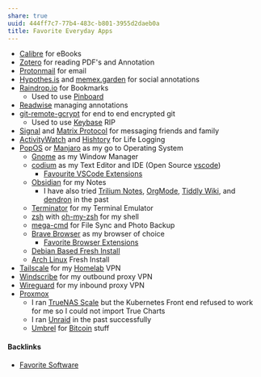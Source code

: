 ```yaml
---
share: true
uuid: 444ff7c7-77b4-483c-b801-3955d2daeb0a
title: Favorite Everyday Apps
---
```

* [Calibre](../e326e3c9-4fe3-48e2-bcd9-d0bc5f0a337e) for eBooks
* [Zotero](../226c25ff-7753-4e2b-a5db-09b732f0bd50) for reading PDF's and Annotation
* [Protonmail](../1ae2e82b-99ee-4d38-bf71-ddb5801e6ec8) for email
* [Hypothes.is](../dedecb5f-c142-402e-84d4-126b3e6cda9f) and [memex.garden](../c6cc57b2-ed86-4f69-b656-c534988f6673) for social annotations
* [Raindrop.io](../10a39cee-adc7-43fc-bd29-28256e1a6144) for Bookmarks
	* Used to use [Pinboard](../b83d7b7a-e9ad-4a5e-b9f8-63884a119e6b)
* [Readwise](../76c934fc-122a-4f2d-99c0-768660ea0257) managing annotations
* [git-remote-gcrypt](../7f22c466-275b-4dcd-a65c-47c6602335fe) for end to end encrypted git
	* Used to use [Keybase](../d327da7e-0881-4517-8a8f-c20190efeaa4) RIP
* [Signal](../e7a856fa-454b-42be-9509-110980d279fc)  and [Matrix Protocol](../2ee75330-e978-4eec-ae45-7df5576815e6) for messaging friends and family
* [ActivityWatch](../c01a2d70-0b4b-4ba3-9149-928494bb231b) and [Hishtory](../531fb9de-0cc7-4453-8ba7-ae1cbf6dc214) for Life Logging
* [PopOS](../47e387e8-df22-4c35-b257-716073c8d190) or [Manjaro](../60a614f7-3813-4ad8-bc23-1980c1d850bd)  as my go to Operating System
	* [Gnome](../eb67c211-8651-42cc-b512-1ff655f7a537) as my Window Manager
	* [codium](../edb5213d-c56f-451e-812f-fed0c9f4376b) as my Text Editor and IDE (Open Source [vscode](../c5c6a1cd-41da-4b61-9292-0907087ef1ae))
		* [Favourite VSCode Extensions](../59a298a0-ccc3-4027-8d22-1df8c7b58b43)
	* [Obsidian](../f76a085e-f2c8-43bd-a852-47760f01e401) for my Notes
		* I have also tried [Trilium Notes](../ac895e08-776c-4f91-86a6-5108e7634d3d), [OrgMode](../30f4e9ec-5312-4f11-b78f-1f7f54624f74), [Tiddly Wiki](../2195a706-03d5-4d97-af0f-f9d7f220f30a), and [dendron](../99dfbc86-bdad-4cae-8b6a-031cd240f016) in the past
	* [Terminator](../cb37401f-0640-4e44-85e0-a645654b19e9) for my Terminal Emulator
	* [zsh](../72e7ca43-b655-4f61-94e7-bd9cb48e2065) with [oh-my-zsh](../716d960f-d5e1-4d9a-94c4-55c08a32bb1a) for my shell
	* [mega-cmd](../6824a4cc-8501-42a2-8450-ef0d88d36f6b) for File Sync and Photo Backup
	* [Brave Browser](../0720f8ed-0d50-4137-b595-0a04ac3b1f97) as my browser of choice
		* [Favorite Browser Extensions](../810020e2-c875-440a-b0c3-2a48333da314)
	* [Debian Based Fresh Install](../e231d0df-f038-4611-b9b5-e05c6549b328)
	* [Arch Linux](../3562b69e-e1de-43cd-9d89-b5f3ed5ba452) Fresh Install
* [Tailscale](../e5313453-5758-4531-85f4-6f8d2aa3dd13) for my [Homelab](../596226d9-9379-401a-a131-20902c02f99d) VPN
* [Windscribe](../b60530ee-d23a-4895-8e53-1d1a56490ad1) for my outbound proxy VPN
* [Wireguard](../b04649d5-c9c1-4d05-bf04-15db21b3d393) for my inbound proxy VPN
* [Proxmox](../64163d08-ada6-4848-aef1-2a8c134c562b)
	* I ran [TrueNAS Scale](../1fc6c96f-fcb0-40d9-9b57-0645b09dbc92) but the Kubernetes Front end refused to work for me so I could not import True Charts
	* I ran [Unraid](../98d27b77-5c46-46c6-bc0a-0a58ec5cd72b) in the past successfully
	* [Umbrel](../60722662-eccc-443d-af35-af0ee02d1c9c) for [Bitcoin](../661f0e89-294a-4700-b640-2b11b5ed1f19) stuff

#### Backlinks

* [Favorite Software](/6a24cf3e-5693-4b99-b620-c3766a02a6c9)